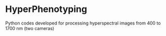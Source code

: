 # HyperPhenotyping
Python codes developed for processing hyperspectral images from 400 to 1700 nm (two cameras)
